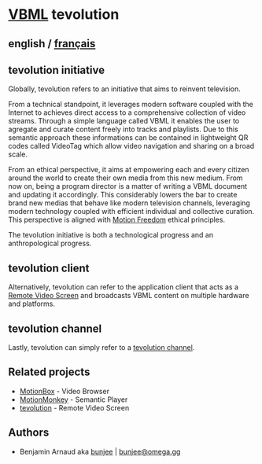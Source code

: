 # [VBML](README.md) tevolution

## english / [français](fr/tevolution.md)

## tevolution initiative

Globally, tevolution refers to an initiative that aims to reinvent television.

From a technical standpoint, it leverages modern software coupled with the Internet to achieves
direct access to a comprehensive collection of video streams. Through a simple language called
VBML it enables the user to agregate and curate content freely into tracks and playlists. Due to
this semantic approach these informations can be contained in lightweight QR codes called VideoTag
which allow video navigation and sharing on a broad scale.

From an ethical perspective, it aims at empowering each and every citizen around the world to
create their own media from this new medium. From now on, being a program director is a matter of
writing a VBML document and updating it accordingly. This considerably lowers the bar to create
brand new medias that behave like modern television channels, leveraging modern technology coupled
with efficient individual and collective curation. This perspective is aligned with [Motion Freedom](https://omega.gg/about/MotionFreedom)
ethical principles.

The tevolution initiative is both a technological progress and an anthropological progress.

## tevolution client

Alternatively, tevolution can refer to the application client that acts as a [Remote Video Screen](https://omega.gg/about/RemoteVideoScreen)
and broadcasts VBML content on multiple hardware and platforms.

## tevolution channel

Lastly, tevolution can simply refer to a [tevolution channel](https://omega.gg/about/channel).

## Related projects

- [MotionBox](https://omega.gg/MotionBox/sources) - Video Browser
- [MotionMonkey](https://omega.gg/MotionMonkey) - Semantic Player
- [tevolution](https://omega.gg/tevolution) - Remote Video Screen

## Authors

- Benjamin Arnaud aka [bunjee](https://bunjee.me) | <bunjee@omega.gg>
